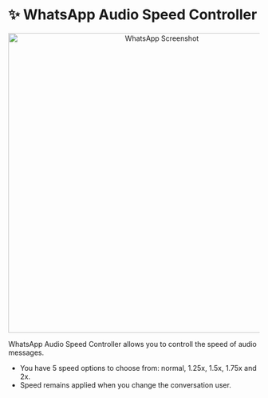 # ✨ WhatsApp Audio Speed Controller

<div style="text-align:center"><img src="../cover.png" width="600" alt="WhatsApp Screenshot" /></div>

WhatsApp Audio Speed Controller allows you to controll the speed of audio messages. 

- You have 5 speed options to choose from: normal, 1.25x, 1.5x, 1.75x and 2x.
- Speed remains applied when you change the conversation user.